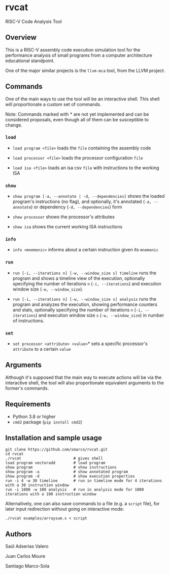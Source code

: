 # rvcat
RISC-V Code Analysis Tool


## Overview
This is a RISC-V assembly code execution simulation tool for the performance
analysis of small programs from a computer architecture educational standpoint.

One of the major similar projects is the `llvm-mca` tool, from the LLVM project.


## Commands
One of the main ways to use the tool will be an interactive shell. This shell
will proportionate a custom set of commands.

Note: Commands marked with * are not yet implemented and can be considered
proposals, even though all of them can be susceptible to change.

### `load`
* `load program <file>` loads the `file` containing the assembly code

* `load processor <file>` loads the processor configuration `file`

* `load isa <file>` loads an isa csv `file` with instructions to the working ISA

### `show`
* `show program [-a, --annotate | -d, --dependencies]` shows the loaded
  program's instructions (no flag), and optionally, it's annotated (`-a,
  --annotate`) or dependency (`-d, --dependencies`) form

* `show processor` shows the processor's attributes

* `show isa` shows the current working ISA instructions

### `info`
* `info <mnemonic>` informs about a certain instruction given its `mnemonic`

### `run`
* `run [-i, --iterations n] [-w, --window_size s] timeline` runs the program and
  shows a timeline view of the execution, optionally specifying the number of
  iterations `n` (`-i, --iterations`) and execution window size (`-w,
  --window_size`).

* `run [-i, --iterations n] [-w, --window_size s] analysis` runs the program and
  analyzes the execution, showing performance counters and stats, optionally
  specifying the number of iterations `n` (`-i, --iterations`) and execution
  window size `s` (`-w, --window_size`) in number of instructions.

### `set`
* `set processor <attribute> <value>`* sets a specific processor's `attribute`
  to a certain `value`


## Arguments
Although it's supposed that the main way to execute actions will be via the
interactive shell, the tool will also proportionate equivalent arguments to the
former's commands.


## Requirements
* Python 3.8 or higher
* `cmd2` package (`pip install cmd2`)


## Installation and sample usage
```
git clone https://github.com/smarco/rvcat.git
cd rvcat
./rvcat                       # gives shell
load program vectoradd        # load program
show program                  # show instructions
show program -a               # show annotated program
show program -d               # show execution properties
run -i 4 -w 30 timeline       # run in timeline mode for 4 iterations with a 30 instruction window
run -i 1000 -w 100 analysis   # run in analysis mode for 1000 iterations with a 100 instruction window
```

Alternatively, one can also save commands to a file (e.g. a `script` file),
 for later input redirection without going on interactive mode:
```
./rvcat examples/arraysum.s < script
```

## Authors
Saúl Adserias Valero

Juan Carlos Moure

Santiago Marco-Sola
